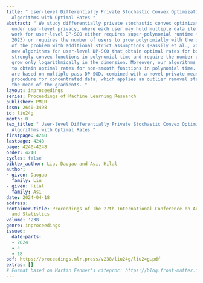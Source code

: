 ```yaml
---
title: " User-level Differentially Private Stochastic Convex Optimization: Efficient
  Algorithms with Optimal Rates "
abstract: " We study differentially private stochastic convex optimization (DP-SCO)
  under user-level privacy, where each user may hold multiple data items. Existing
  work for user-level DP-SCO either requires super-polynomial runtime (Ghazi et al.,
  2023) or requires the number of users to grow polynomially with the dimensionality
  of the problem with additional strict assumptions (Bassily et al., 2023). We develop
  new algorithms for user-level DP-SCO that obtain optimal rates for both convex and
  strongly convex functions in polynomial time and require the number of users to
  grow only logarithmically in the dimension. Moreover, our algorithms are the first
  to obtain optimal rates for non-smooth functions in polynomial time. These algorithms
  are based on multiple-pass DP-SGD, combined with a novel private mean estimation
  procedure for concentrated data, which applies an outlier removal step before estimating
  the mean of the gradients. "
layout: inproceedings
series: Proceedings of Machine Learning Research
publisher: PMLR
issn: 2640-3498
id: liu24g
month: 0
tex_title: " User-level Differentially Private Stochastic Convex Optimization: Efficient
  Algorithms with Optimal Rates "
firstpage: 4240
lastpage: 4248
page: 4240-4248
order: 4240
cycles: false
bibtex_author: Liu, Daogao and Asi, Hilal
author:
- given: Daogao
  family: Liu
- given: Hilal
  family: Asi
date: 2024-04-18
address:
container-title: Proceedings of The 27th International Conference on Artificial Intelligence
  and Statistics
volume: '238'
genre: inproceedings
issued:
  date-parts:
  - 2024
  - 4
  - 18
pdf: https://proceedings.mlr.press/v238/liu24g/liu24g.pdf
extras: []
# Format based on Martin Fenner's citeproc: https://blog.front-matter.io/posts/citeproc-yaml-for-bibliographies/
---
```


